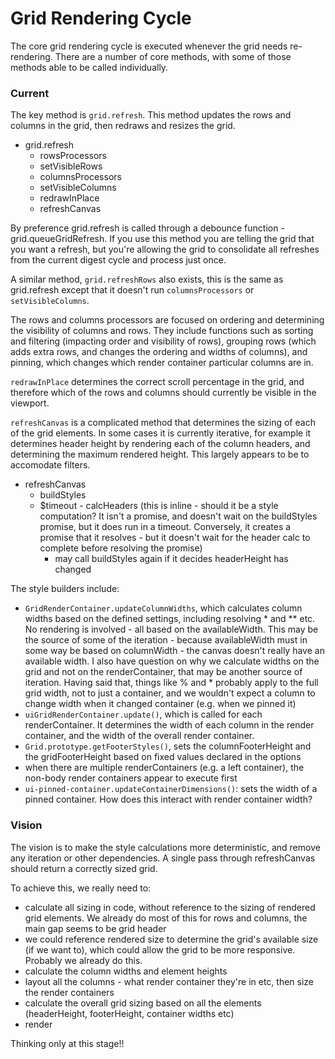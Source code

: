 # Grid Rendering Cycle

The core grid rendering cycle is executed whenever the grid needs re-rendering.  There are a number of core methods,
with some of those methods able to be called individually.

### Current
The key method is `grid.refresh`.  This method updates the rows and columns in the grid, then redraws and resizes the grid.

  - grid.refresh
    - rowsProcessors
    - setVisibleRows
    - columnsProcessors
    - setVisibleColumns
    - redrawInPlace
    - refreshCanvas

By preference grid.refresh is called through a debounce function - grid.queueGridRefresh.  If you use this method you are
telling the grid that you want a refresh, but you're allowing the grid to consolidate all refreshes from the current digest cycle
and process just once.

A similar method, `grid.refreshRows` also exists, this is the same as grid.refresh except that it doesn't run `columnsProcessors` 
or `setVisibleColumns`.

The rows and columns processors are focused on ordering and determining the visibility of columns and rows.  They include functions
such as sorting and filtering (impacting order and visibility of rows), grouping rows (which adds extra rows, and changes the ordering
and widths of columns), and pinning, which changes which render container particular columns are in.

`redrawInPlace` determines the correct scroll percentage in the grid, and therefore which of the rows and columns should currently
be visible in the viewport.

`refreshCanvas` is a complicated method that determines the sizing of each of the grid elements.  In some cases it is currently iterative,
for example it determines header height by rendering each of the column headers, and determining the maximum rendered height.  This largely
appears to be to accomodate filters.

  - refreshCanvas
    - buildStyles
    - $timeout - calcHeaders  (this is inline - should it be a style computation? It isn't a promise, and doesn't wait on the buildStyles 
    promise, but it does run in a timeout.  Conversely, it creates a promise that it resolves - but it doesn't wait for the header calc to
    complete before resolving the promise)
      - may call buildStyles again if it decides headerHeight has changed

The style builders include:

- `GridRenderContainer.updateColumnWidths`, which calculates column widths based on the defined settings, including resolving * and ** etc.  No rendering 
  is involved - all based on the availableWidth.  This may be the source of some of the iteration - because availableWidth must in some way be
  based on columnWidth - the canvas doesn't really have an available width.  I also have question on why we calculate widths on the grid
  and not on the renderContainer, that may be another source of iteration.  Having said that, things like % and * probably apply to the
  full grid width, not to just a container, and we wouldn't expect a column to change width when it changed container (e.g. when we pinned it)
- `uiGridRenderContainer.update()`, which is called for each renderContainer.  It determines the
width of each column in the render container, and the width of the overall render container.
- `Grid.prototype.getFooterStyles()`, sets the columnFooterHeight and the gridFooterHeight based on fixed values declared in the options
- when there are multiple renderContainers (e.g. a left container), the non-body render containers appear to execute first
- `ui-pinned-container.updateContainerDimensions()`: sets the width of a pinned container.  How does this interact with render container width?

### Vision
The vision is to make the style calculations more deterministic, and remove any iteration or other dependencies.  A single pass through
refreshCanvas should return a correctly sized grid.

To achieve this, we really need to:

- calculate all sizing in code, without reference to the sizing of rendered grid elements.  We already do most of this for rows
  and columns, the main gap seems to be grid header
- we could reference rendered size to determine the grid's available size (if we want to), which could allow the grid to be more 
  responsive.  Probably we already do this.
- calculate the column widths and element heights
- layout all the columns - what render container they're in etc, then size the render containers
- calculate the overall grid sizing based on all the elements (headerHeight, footerHeight, container widths etc)
- render

Thinking only at this stage!!
